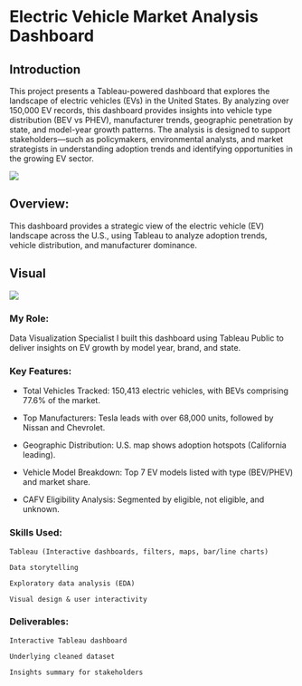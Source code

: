 # Electric Vehicle Market Analysis Dashboard

## Introduction

This project presents a Tableau-powered dashboard that explores the landscape of electric vehicles (EVs) in the United States. By analyzing over 150,000 EV records, this dashboard provides insights into vehicle type distribution (BEV vs PHEV), manufacturer trends, geographic penetration by state, and model-year growth patterns. The analysis is designed to support stakeholders—such as policymakers, environmental analysts, and market strategists in understanding adoption trends and identifying opportunities in the growing EV sector.

![](https://github.com/BabOlusegun/image/blob/main/electric%20vehicle%20image.PNG)

## Overview:
This dashboard provides a strategic view of the electric vehicle (EV) landscape across the U.S., using Tableau to analyze adoption trends, vehicle distribution, and manufacturer dominance.

## Visual
![](https://github.com/BabOlusegun/image/blob/main/Tableau%202nd.GIF)

### My Role:
Data Visualization Specialist  I built this dashboard using Tableau Public to deliver insights on EV growth by model year, brand, and state.

### Key Features:

  - Total Vehicles Tracked: 150,413 electric vehicles, with BEVs comprising 77.6% of the market.

  - Top Manufacturers: Tesla leads with over 68,000 units, followed by Nissan and Chevrolet.

  - Geographic Distribution: U.S. map shows adoption hotspots (California leading).

  - Vehicle Model Breakdown: Top 7 EV models listed with type (BEV/PHEV) and market share.

 - CAFV Eligibility Analysis: Segmented by eligible, not eligible, and unknown.

### Skills Used:

    Tableau (Interactive dashboards, filters, maps, bar/line charts)

    Data storytelling

    Exploratory data analysis (EDA)

    Visual design & user interactivity

### Deliverables:

    Interactive Tableau dashboard

    Underlying cleaned dataset

    Insights summary for stakeholders
